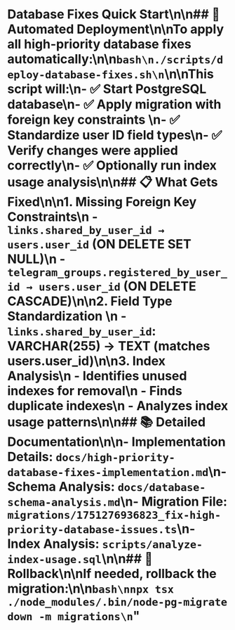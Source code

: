 # Database Fixes Quick Start\n\n## 🚀 Automated Deployment\n\nTo apply all high-priority database fixes automatically:\n\n```bash\n./scripts/deploy-database-fixes.sh\n```\n\nThis script will:\n- ✅ Start PostgreSQL database\n- ✅ Apply migration with foreign key constraints  \n- ✅ Standardize user ID field types\n- ✅ Verify changes were applied correctly\n- ✅ Optionally run index usage analysis\n\n## 📋 What Gets Fixed\n\n1. **Missing Foreign Key Constraints**\n   - `links.shared_by_user_id → users.user_id` (ON DELETE SET NULL)\n   - `telegram_groups.registered_by_user_id → users.user_id` (ON DELETE CASCADE)\n\n2. **Field Type Standardization**  \n   - `links.shared_by_user_id`: VARCHAR(255) → TEXT (matches users.user_id)\n\n3. **Index Analysis**\n   - Identifies unused indexes for removal\n   - Finds duplicate indexes\n   - Analyzes index usage patterns\n\n## 📚 Detailed Documentation\n\n- **Implementation Details**: `docs/high-priority-database-fixes-implementation.md`\n- **Schema Analysis**: `docs/database-schema-analysis.md`\n- **Migration File**: `migrations/1751276936823_fix-high-priority-database-issues.ts`\n- **Index Analysis**: `scripts/analyze-index-usage.sql`\n\n## 🔄 Rollback\n\nIf needed, rollback the migration:\n\n```bash\nnpx tsx ./node_modules/.bin/node-pg-migrate down -m migrations\n```"
